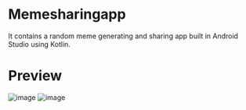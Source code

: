 # Memesharingapp
It contains a random meme generating and sharing app built in Android Studio using Kotlin.

# Preview
![image](https://user-images.githubusercontent.com/106832807/221179056-d155e226-0497-4b37-a485-68025704cd3f.png)
![image](https://user-images.githubusercontent.com/106832807/221179185-7605a0d2-e50a-4a08-8cbc-69fecf97c2e9.png)

